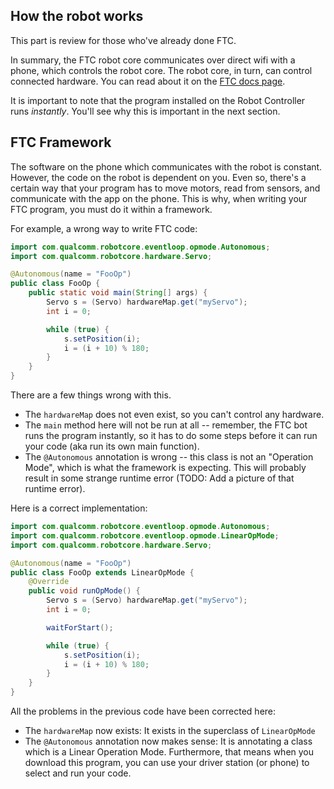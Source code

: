 ## How the robot works

This part is review for those who've already done FTC.

In summary, the FTC robot core communicates over direct wifi with a phone, which controls the robot core. The robot core, in turn, can control connected hardware. You can read about it on the [FTC docs page](https://github.com/FIRST-Tech-Challenge/FtcRobotController/wiki/The-FTC-Control-System).

It is important to note that the program installed on the Robot Controller runs *instantly*. You'll see why this is important in the next section.

## FTC Framework

The software on the phone which communicates with the robot is constant. However, the code on the robot is dependent on you. Even so, there's a certain way that your program has to move motors, read from sensors, and communicate with the app on the phone. This is why, when writing your FTC program, you must do it within a framework.

For example, a wrong way to write FTC code:
```java
import com.qualcomm.robotcore.eventloop.opmode.Autonomous;
import com.qualcomm.robotcore.hardware.Servo;

@Autonomous(name = "FooOp")
public class FooOp {
    public static void main(String[] args) {
        Servo s = (Servo) hardwareMap.get("myServo");
        int i = 0;

        while (true) {
            s.setPosition(i);
            i = (i + 10) % 180;
        }
    }
}
```

There are a few things wrong with this.
- The `hardwareMap` does not even exist, so you can't control any hardware.
- The `main` method here will not be run at all -- remember, the FTC bot runs the program instantly, so it has to do some steps before it can run your code (aka run its own main function).
- The `@Autonomous` annotation is wrong -- this class is not an "Operation Mode", which is what the framework is expecting. This will probably result in some strange runtime error (TODO: Add a picture of that runtime error).

Here is a correct implementation:

```java
import com.qualcomm.robotcore.eventloop.opmode.Autonomous;
import com.qualcomm.robotcore.eventloop.opmode.LinearOpMode;
import com.qualcomm.robotcore.hardware.Servo;

@Autonomous(name = "FooOp")
public class FooOp extends LinearOpMode {
    @Override
    public void runOpMode() {
        Servo s = (Servo) hardwareMap.get("myServo");
        int i = 0;

        waitForStart();

        while (true) {
            s.setPosition(i);
            i = (i + 10) % 180;
        }
    }
}
```

All the problems in the previous code have been corrected here:
- The `hardwareMap` now exists: It exists in the superclass of `LinearOpMode`
- The `@Autonomous` annotation now makes sense: It is annotating a class which is a Linear Operation Mode. Furthermore, that means when you download this program, you can use your driver station (or phone) to select and run your code.
